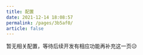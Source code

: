 ```yaml
---
title: 配置
date: 2021-12-14 18:08:57
permalink: /pages/3b5af0/
article: false
---
```


 暂无相关配置，等待后续开发有相应功能再补充这一页😥


